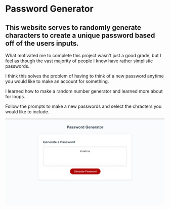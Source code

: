 # Password Generator

## This website serves to randomly generate characters to create a unique password based off of the users inputs.

What motivated me to complete this project wasn't just a good grade, but I feel as though the vast majority of people I know have rather simplistic passwords.

I think this solves the problem of having to think of a new password anytime you would like to make an account for something.

I learned how to make a random number generator and learned more about for loops.

Follow the prompts to make a new passwords and select the chracters you would like to include.

![Getting Started](images/passgen.png)